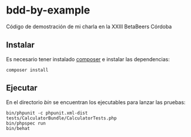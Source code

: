 # bdd-by-example
Código de demostración de mi charla en la XXIII BetaBeers Córdoba

## Instalar

Es necesario tener instalado [composer](http://getcomposer.org) e instalar las dependencias:

```
composer install
```

## Ejecutar

En el directorio _bin_ se encuentran los ejecutables para lanzar las pruebas:

```
bin/phpunit -c phpunit.xml-dist tests/CalculatorBundle/CalculatorTests.php
bin/phpspec run
bin/behat
```
